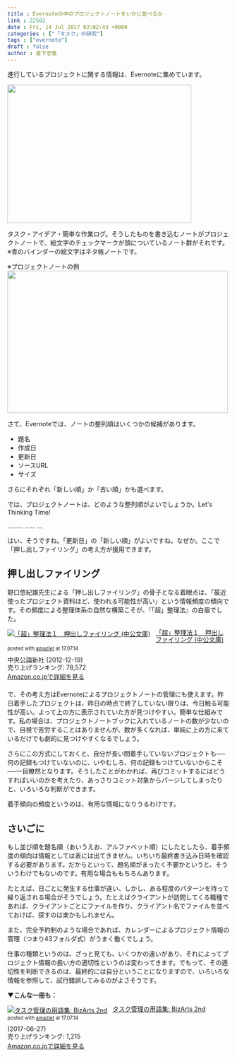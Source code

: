 ```yaml
---
title : Evernoteの中のプロジェクトノートをいかに並べるか
link : 22502
date : Fri, 14 Jul 2017 02:02:43 +0000
categories : ["「タスク」の研究"]
tags : ["evernote"]
draft : false
author : 倉下忠憲
---
```


進行しているプロジェクトに関する情報は、Evernoteに集めています。

<a href="https://rashita.net/blog/?attachment_id=22503" rel="attachment wp-att-22503"><img src="https://rashita.net/blog/wp-content/uploads/2017/07/screenshot-2.png" alt="" width="417" height="313" class="alignnone size-full wp-image-22503" /></a>

タスク・アイデア・簡単な作業ログ。そうしたものを書き込むノートがプロジェクトノートで、絵文字のチェックマークが頭についているノート群がそれです。
※青のバインダーの絵文字はネタ帳ノートです。

※プロジェクトノートの例
<a href="https://rashita.net/blog/?attachment_id=22504" rel="attachment wp-att-22504"><img src="https://rashita.net/blog/wp-content/uploads/2017/07/screenshot-3-500x322.png" alt="" width="500" height="322" class="alignnone size-medium wp-image-22504" /></a>

さて、Evernoteでは、ノートの整列順はいくつかの候補があります。

<ul>
<li>題名</li>
<li>作成日</li>
<li>更新日</li>
<li>ソースURL</li>
<li>サイズ</li>
</ul>

さらにそれぞれ「新しい順」か「古い順」かも選べます。

では、プロジェクトノートは、どのような整列順がよいでしょうか。Let's Thinking Time!


………
……
…

はい、そうですね。「更新日」の「新しい順」がよいですね。なぜか。ここで「押し出しファイリング」の考え方が援用できます。

<h2>押し出しファイリング</h2>

野口悠紀雄先生による「押し出しファイリング」の骨子となる着眼点は、「最近使ったプロジェクト資料ほど、使われる可能性が高い」という情報頻度の傾向です。その頻度による整理体系の自然な構築こそが、『「超」整理法』の白眉でした。

<div class="amazlet-box" style="margin-bottom:20px;"><div class="amazlet-image" style="float:left;margin:0px 12px 1px 0px;"><a href="http://www.amazon.co.jp/exec/obidos/ASIN/B00AQY8DZY/rashita1000-22/ref=nosim/" name="amazletlink" target="_blank"><img src="https://images-fe.ssl-images-amazon.com/images/I/41voCj%2BEH9L._SL160_.jpg" alt="「超」整理法１　押出しファイリング (中公文庫)" style="border: none;" /></a></div><div class="amazlet-info" style="line-height:120%; margin-bottom: 10px"><div class="amazlet-name" style="margin-bottom:10px;line-height:120%"><a href="http://www.amazon.co.jp/exec/obidos/ASIN/B00AQY8DZY/rashita1000-22/ref=nosim/" name="amazletlink" target="_blank">「超」整理法１　押出しファイリング (中公文庫)</a><div class="amazlet-powered-date" style="font-size:80%;margin-top:5px;line-height:120%">posted with <a href="http://www.amazlet.com/" title="amazlet" target="_blank">amazlet</a> at 17.07.14</div></div><div class="amazlet-detail">中央公論新社 (2012-12-19)<br />売り上げランキング: 78,572<br /></div><div class="amazlet-sub-info" style="float: left;"><div class="amazlet-link" style="margin-top: 5px"><a href="http://www.amazon.co.jp/exec/obidos/ASIN/B00AQY8DZY/rashita1000-22/ref=nosim/" name="amazletlink" target="_blank">Amazon.co.jpで詳細を見る</a></div></div></div><div class="amazlet-footer" style="clear: left"></div></div>


で、その考え方はEvernoteによるプロジェクトノートの管理にも使えます。昨日着手したプロジェクトは、昨日の時点で終了していない限りは、今日触る可能性が高い。よって上の方に表示されていた方が見つけやすい。簡単な仕組みです。私の場合は、プロジェクトノートブックに入れているノートの数が少ないので、目視で苦労することはありませんが、数が多くなれば、単純に上の方に来ているだけでも劇的に見つけやすくなるでしょう。

さらにこの方式にしておくと、自分が長い間着手していないプロジェクトも──何の記録もつけていないのに、いやむしろ、何の記録もつけていないからこそ──一目瞭然となります。そうしたことがわかれば、再びコミットするにはどうすればいいのかを考えたり、あっさりコミット対象からパージしてしまったりと、いろいろな判断ができます。

着手傾向の頻度というのは、有用な情報になりうるわけです。

<h2>さいごに</h2>

もし並び順を題名順（あいうえお、アルファベット順）にしたとしたら、着手頻度の傾向は情報としては表には出てきません。いちいち最終書き込み日時を確認する必要があります。だからといって、題名順がまったく不要かというと、そういうわけでもないのです。有用な場合ももちろんあります。

たとえば、日ごとに発生する仕事が違い、しかし、ある程度のパターンを持って繰り返される場合がそうでしょう。たとえばクライアントが訪問してくる職種であれば、クライアントごとにファイルを作り、クライアント名でファイルを並べておけば、探すのは楽かもしれません。

また、完全予約制のような場合であれば、カレンダーによるプロジェクト情報の管理（つまり43フォルダ式）がうまく働くでしょう。

仕事の種類というのは、ざっと見ても、いくつかの違いがあり、それによってプロジェクト情報の扱い方の適切性というのは変わってきます。でもって、その適切性を判断できるのは、最終的には自分ということになりますので、いろいろな情報を参照して、試行錯誤してみるのがよさそうです。

<strong>▼こんな一冊も：</strong>

<div class="amazlet-box" style="margin-bottom:0px;"><div class="amazlet-image" style="float:left;margin:0px 12px 1px 0px;"><a href="http://www.amazon.co.jp/exec/obidos/ASIN/B073F8WKW4/rashita1000-22/ref=nosim/" name="amazletlink" target="_blank"><img src="https://images-fe.ssl-images-amazon.com/images/I/41KD%2BtMKN8L._SL160_.jpg" alt="タスク管理の用語集: BizArts 2nd" style="border: none;" /></a></div><div class="amazlet-info" style="line-height:120%; margin-bottom: 10px"><div class="amazlet-name" style="margin-bottom:10px;line-height:120%"><a href="http://www.amazon.co.jp/exec/obidos/ASIN/B073F8WKW4/rashita1000-22/ref=nosim/" name="amazletlink" target="_blank">タスク管理の用語集: BizArts 2nd</a><div class="amazlet-powered-date" style="font-size:80%;margin-top:5px;line-height:120%">posted with <a href="http://www.amazlet.com/" title="amazlet" target="_blank">amazlet</a> at 17.07.14</div></div><div class="amazlet-detail"> (2017-06-27)<br />売り上げランキング: 1,215<br /></div><div class="amazlet-sub-info" style="float: left;"><div class="amazlet-link" style="margin-top: 5px"><a href="http://www.amazon.co.jp/exec/obidos/ASIN/B073F8WKW4/rashita1000-22/ref=nosim/" name="amazletlink" target="_blank">Amazon.co.jpで詳細を見る</a></div></div></div><div class="amazlet-footer" style="clear: left"></div></div>
